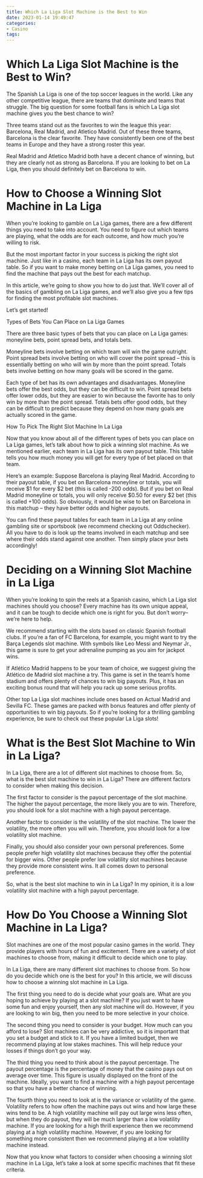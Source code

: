 ```yaml
---
title: Which La Liga Slot Machine is the Best to Win
date: 2023-01-14 19:49:47
categories:
- Casino
tags:
---
```



#  Which La Liga Slot Machine is the Best to Win?

The Spanish La Liga is one of the top soccer leagues in the world. Like any other competitive league, there are teams that dominate and teams that struggle. The big question for some football fans is which La Liga slot machine gives you the best chance to win?

Three teams stand out as the favorites to win the league this year: Barcelona, Real Madrid, and Atletico Madrid. Out of these three teams, Barcelona is the clear favorite. They have consistently been one of the best teams in Europe and they have a strong roster this year.

Real Madrid and Atletico Madrid both have a decent chance of winning, but they are clearly not as strong as Barcelona. If you are looking to bet on La Liga, then you should definitely bet on Barcelona to win.

#  How to Choose a Winning Slot Machine in La Liga

When you’re looking to gamble on La Liga games, there are a few different things you need to take into account. You need to figure out which teams are playing, what the odds are for each outcome, and how much you’re willing to risk.

But the most important factor in your success is picking the right slot machine. Just like in a casino, each team in La Liga has its own payout table. So if you want to make money betting on La Liga games, you need to find the machine that pays out the best for each matchup.

In this article, we’re going to show you how to do just that. We’ll cover all of the basics of gambling on La Liga games, and we’ll also give you a few tips for finding the most profitable slot machines.

Let’s get started!

Types of Bets You Can Place on La Liga Games

There are three basic types of bets that you can place on La Liga games: moneyline bets, point spread bets, and totals bets.

Moneyline bets involve betting on which team will win the game outright. Point spread bets involve betting on who will cover the point spread – this is essentially betting on who will win by more than the point spread. Totals bets involve betting on how many goals will be scored in the game.

Each type of bet has its own advantages and disadvantages. Moneyline bets offer the best odds, but they can be difficult to win. Point spread bets offer lower odds, but they are easier to win because the favorite has to only win by more than the point spread. Totals bets offer good odds, but they can be difficult to predict because they depend on how many goals are actually scored in the game.

How To Pick The Right Slot Machine In La Liga

Now that you know about all of the different types of bets you can place on La Liga games, let’s talk about how to pick a winning slot machine. As we mentioned earlier, each team in La Liga has its own payout table. This table tells you how much money you will get for every type of bet placed on that team.

Here’s an example: Suppose Barcelona is playing Real Madrid. According to their payout table, if you bet on Barcelona moneyline or totals, you will receive $1 for every $2 bet (this is called -200 odds). But if you bet on Real Madrid moneyline or totals, you will only receive $0.50 for every $2 bet (this is called +100 odds). So obviously, it would be wise to bet on Barcelona in this matchup – they have better odds and higher payouts.

You can find these payout tables for each team in La Liga at any online gambling site or sportsbook (we recommend checking out Oddschecker). All you have to do is look up the teams involved in each matchup and see where their odds stand against one another. Then simply place your bets accordingly!

#  Deciding on a Winning Slot Machine in La Liga

When you’re looking to spin the reels at a Spanish casino, which La Liga slot machines should you choose? Every machine has its own unique appeal, and it can be tough to decide which one is right for you. But don’t worry–we’re here to help.

We recommend starting with the slots based on classic Spanish football clubs. If you’re a fan of FC Barcelona, for example, you might want to try the Barça Legends slot machine. With symbols like Leo Messi and Neymar Jr., this game is sure to get your adrenaline pumping as you aim for jackpot wins.

If Atlético Madrid happens to be your team of choice, we suggest giving the Atlético de Madrid slot machine a try. This game is set in the team’s home stadium and offers plenty of chances to win big payouts. Plus, it has an exciting bonus round that will help you rack up some serious profits.

Other top La Liga slot machines include ones based on Actual Madrid and Sevilla FC. These games are packed with bonus features and offer plenty of opportunities to win big payouts. So if you’re looking for a thrilling gambling experience, be sure to check out these popular La Liga slots!

#  What is the Best Slot Machine to Win in La Liga?

In La Liga, there are a lot of different slot machines to choose from. So, what is the best slot machine to win in La Liga? There are different factors to consider when making this decision.

The first factor to consider is the payout percentage of the slot machine. The higher the payout percentage, the more likely you are to win. Therefore, you should look for a slot machine with a high payout percentage.

Another factor to consider is the volatility of the slot machine. The lower the volatility, the more often you will win. Therefore, you should look for a low volatility slot machine.

Finally, you should also consider your own personal preferences. Some people prefer high volatility slot machines because they offer the potential for bigger wins. Other people prefer low volatility slot machines because they provide more consistent wins. It all comes down to personal preference.

So, what is the best slot machine to win in La Liga? In my opinion, it is a low volatility slot machine with a high payout percentage.

#  How Do You Choose a Winning Slot Machine in La Liga?

Slot machines are one of the most popular casino games in the world. They provide players with hours of fun and excitement. There are a variety of slot machines to choose from, making it difficult to decide which one to play.

In La Liga, there are many different slot machines to choose from. So how do you decide which one is the best for you? In this article, we will discuss how to choose a winning slot machine in La Liga.

The first thing you need to do is decide what your goals are. What are you hoping to achieve by playing at a slot machine? If you just want to have some fun and enjoy yourself, then any slot machine will do. However, if you are looking to win big, then you need to be more selective in your choice.

The second thing you need to consider is your budget. How much can you afford to lose? Slot machines can be very addictive, so it is important that you set a budget and stick to it. If you have a limited budget, then we recommend playing at low stakes machines. This will help reduce your losses if things don’t go your way.

The third thing you need to think about is the payout percentage. The payout percentage is the percentage of money that the casino pays out on average over time. This figure is usually displayed on the front of the machine. Ideally, you want to find a machine with a high payout percentage so that you have a better chance of winning.

The fourth thing you need to look at is the variance or volatility of the game. Volatility refers to how often the machine pays out wins and how large these wins tend to be. A high volatility machine will pay out large wins less often, but when they do payout, they will be much larger than a low volatility machine. If you are looking for a high thrill experience then we recommend playing at a high volatility machine. However, if you are looking for something more consistent then we recommend playing at a low volatility machine instead.

Now that you know what factors to consider when choosing a winning slot machine in La Liga, let’s take a look at some specific machines that fit these criteria.
